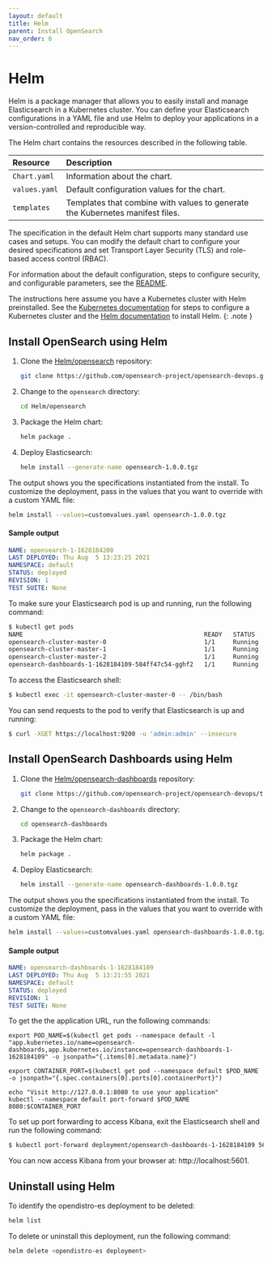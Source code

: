 ```yaml
---
layout: default
title: Helm
parent: Install OpenSearch
nav_order: 6
---
```


# Helm

Helm is a package manager that allows you to easily install and manage Elasticsearch in a Kubernetes cluster. You can define your Elasticsearch configurations in a YAML file and use Helm to deploy your applications in a version-controlled and reproducible way.

The Helm chart contains the resources described in the following table.

Resource | Description
:--- | :---
`Chart.yaml` |  Information about the chart.
`values.yaml` |  Default configuration values for the chart.
`templates` |  Templates that combine with values to generate the Kubernetes manifest files.

The specification in the default Helm chart supports many standard use cases and setups. You can modify the default chart to configure your desired specifications and set Transport Layer Security (TLS) and role-based access control (RBAC).

For information about the default configuration, steps to configure security, and configurable parameters, see the
[README](https://github.com/opensearch-project/opensearch-devops/blob/main/Helm/README.md).

The instructions here assume you have a Kubernetes cluster with Helm preinstalled. See the [Kubernetes documentation](https://kubernetes.io/docs/setup/) for steps to configure a Kubernetes cluster and the [Helm documentation](https://helm.sh/docs/intro/install/) to install Helm.
{: .note }

## Install OpenSearch using Helm

1. Clone the [Helm/opensearch](https://github.com/opensearch-project/opensearch-devops/) repository:

   ```bash
   git clone https://github.com/opensearch-project/opensearch-devops.git
   ```

1. Change to the `opensearch` directory:

   ```bash
   cd Helm/opensearch
   ```

1. Package the Helm chart:

   ```bash
   helm package .
   ```

1. Deploy Elasticsearch:

   ```bash
   helm install --generate-name opensearch-1.0.0.tgz
   ```

The output shows you the specifications instantiated from the install.
To customize the deployment, pass in the values that you want to override with a custom YAML file:

```bash
helm install --values=customvalues.yaml opensearch-1.0.0.tgz
```

#### Sample output

```yaml
NAME: opensearch-1-1628184200
LAST DEPLOYED: Thu Aug  5 13:23:25 2021
NAMESPACE: default
STATUS: deployed
REVISION: 1
TEST SUITE: None
```

To make sure your Elasticsearch pod is up and running, run the following command:

```bash
$ kubectl get pods
NAME                                                  READY   STATUS    RESTARTS   AGE
opensearch-cluster-master-0                           1/1     Running   0          3m56s
opensearch-cluster-master-1                           1/1     Running   0          3m56s
opensearch-cluster-master-2                           1/1     Running   0          3m56s
opensearch-dashboards-1-1628184109-584ff47c54-gghf2   1/1     Running   0          5m25s
```

To access the Elasticsearch shell:

```bash
$ kubectl exec -it opensearch-cluster-master-0 -- /bin/bash
```

You can send requests to the pod to verify that Elasticsearch is up and running:

```bash
$ curl -XGET https://localhost:9200 -u 'admin:admin' --insecure
```

## Install OpenSearch Dashboards using Helm

1. Clone the [Helm/opensearch-dashboards](https://github.com/opensearch-project/opensearch-devops/tree/main/Helm/opensearch) repository:

   ```bash
   git clone https://github.com/opensearch-project/opensearch-devops/tree/main/Helm/opensearch-dashboards
   ```

1. Change to the `opensearch-dashboards` directory:

   ```bash
   cd opensearch-dashboards
   ```

1. Package the Helm chart:

   ```bash
   helm package .
   ```

1. Deploy Elasticsearch:

   ```bash
   helm install --generate-name opensearch-dashboards-1.0.0.tgz
   ```

The output shows you the specifications instantiated from the install.
To customize the deployment, pass in the values that you want to override with a custom YAML file:

```bash
helm install --values=customvalues.yaml opensearch-dashboards-1.0.0.tgz
```

#### Sample output

```yaml
NAME: opensearch-dashboards-1-1628184109
LAST DEPLOYED: Thu Aug  5 13:21:55 2021
NAMESPACE: default
STATUS: deployed
REVISION: 1
TEST SUITE: None
```

To get the the application URL, run the following commands:

```
export POD_NAME=$(kubectl get pods --namespace default -l "app.kubernetes.io/name=opensearch-dashboards,app.kubernetes.io/instance=opensearch-dashboards-1-1628184109" -o jsonpath="{.items[0].metadata.name}")

export CONTAINER_PORT=$(kubectl get pod --namespace default $POD_NAME -o jsonpath="{.spec.containers[0].ports[0].containerPort}")

echo "Visit http://127.0.0.1:8080 to use your application"
kubectl --namespace default port-forward $POD_NAME 8080:$CONTAINER_PORT
```

To set up port forwarding to access Kibana, exit the Elasticsearch shell and run the following command:
```bash
$ kubectl port-forward deployment/opensearch-dashboards-1-1628184109 5601
```

You can now access Kibana from your browser at: http://localhost:5601.

## Uninstall using Helm

To identify the opendistro-es deployment to be deleted:

```bash
helm list
```

To delete or uninstall this deployment, run the following command:

```bash
helm delete <opendistro-es deployment>
```
